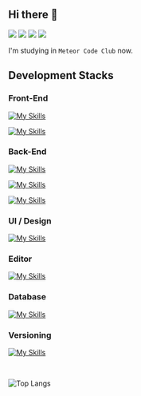 ## Hi there 👋

<a href="https://github.com/meteor-code-club"><img src="https://img.shields.io/badge/Meteor_Code_Club-DE4F4F?style=for-the-badge&logo=Meteor&logoColor=white" /></a>
<a href="https://min-9.github.io"><img src="https://img.shields.io/badge/blog-663399?style=for-the-badge&logo=gatsby&logoColor=white" /></a>
<a href="https://www.instagram.com/min9.exe/"><img src="https://img.shields.io/badge/min9.exe-E4405F?style=for-the-badge&logo=instagram&logoColor=white" /></a>
<a href="https://mail.google.com/mail/?view=cm&amp;fs=1&amp;to=mg07315@gmail.com" target="_blank"><img src="https://img.shields.io/badge/gmail-EA4335?style=for-the-badge&logo=gmail&logoColor=white" /></a>

I'm studying in `Meteor Code Club` now.

## Development Stacks

### Front-End
[![My Skills](https://skillicons.dev/icons?i=html,css,js,ts&perline=2)](https://skillicons.dev)

[![My Skills](https://skillicons.dev/icons?i=react,nextjs,vue)](https://skillicons.dev)


### Back-End
[![My Skills](https://skillicons.dev/icons?i=nodejs)](https://skillicons.dev)

[![My Skills](https://skillicons.dev/icons?i=js,ts,py)](https://skillicons.dev)

[![My Skills](https://skillicons.dev/icons?i=express,apollo,graphql,flask)](https://skillicons.dev)

### UI / Design
[![My Skills](https://skillicons.dev/icons?i=bootstrap,tailwindcss)](https://skillicons.dev)

### Editor
[![My Skills](https://skillicons.dev/icons?i=vscode)](https://skillicons.dev)

### Database
[![My Skills](https://skillicons.dev/icons?i=mysql)](https://skillicons.dev)

### Versioning
[![My Skills](https://skillicons.dev/icons?i=github)](https://skillicons.dev)

<br />

![Top Langs](https://github-readme-stats.vercel.app/api/top-langs/?username=min-9&layout=compact&theme=tokyonight)
